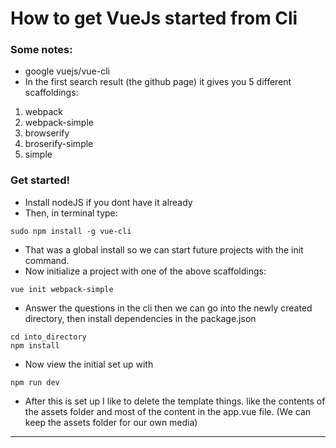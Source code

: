# How to get VueJs started from Cli
### Some notes:

- google vuejs/vue-cli  
- In the first search result (the github page) it gives you 5 different scaffoldings:

 1. webpack
 2. webpack-simple
 3. browserify
 4. broserify-simple
 5. simple

### Get started!
- Install nodeJS if you dont have it already
- Then, in terminal type:

```
sudo npm install -g vue-cli
```
- That was a global install so we can start future projects with the init command.
- Now initialize a project with one of the above scaffoldings:

```
vue init webpack-simple
```

- Answer the questions in the cli then we can go into the newly created directory, then install dependencies in the package.json

```
cd into_directory
npm install
```

- Now view the initial set up with

```
npm run dev
```

- After this is set up I like to delete the template things. like the contents of the assets folder and most of the content in the app.vue file. (We can keep the assets folder for our own media)
---
